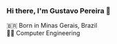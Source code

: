 ### Hi there, I'm Gustavo Pereira 👋

🇧🇷 Born in Minas Gerais, Brazil <br>
👨‍💻 Computer Engineering



